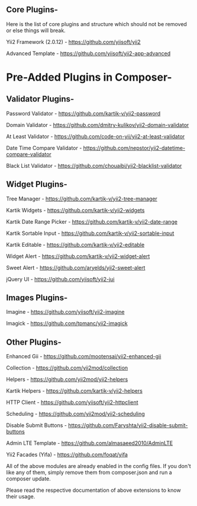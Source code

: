 Core Plugins-
-------------

Here is the list of core plugins and structure which should not be removed or else things will break.

Yii2 Framework (2.0.12) - https://github.com/yiisoft/yii2

Advanced Template - https://github.com/yiisoft/yii2-app-advanced


Pre-Added Plugins in Composer-
==============================

Validator Plugins-
------------------

Password Validator - https://github.com/kartik-v/yii2-password

Domain Validator - https://github.com/dmitry-kulikov/yii2-domain-validator

At Least Validator - https://github.com/code-on-yii/yii2-at-least-validator

Date Time Compare Validator - https://github.com/nepstor/yii2-datetime-compare-validator

Black List Validator - https://github.com/chouaibi/yii2-blacklist-validator


Widget Plugins-
---------------

Tree Manager - https://github.com/kartik-v/yii2-tree-manager

Kartik Widgets - https://github.com/kartik-v/yii2-widgets

Kartik Date Range Picker - https://github.com/kartik-v/yii2-date-range

Kartik Sortable Input - https://github.com/kartik-v/yii2-sortable-input

Kartik Editable - https://github.com/kartik-v/yii2-editable

Widget Alert - https://github.com/kartik-v/yii2-widget-alert

Sweet Alert - https://github.com/aryelds/yii2-sweet-alert

jQuery UI - https://github.com/yiisoft/yii2-jui


Images Plugins-
--------------

Imagine - https://github.com/yiisoft/yii2-imagine

Imagick - https://github.com/tpmanc/yii2-imagick


Other Plugins-
--------------

Enhanced Gii - https://github.com/mootensai/yii2-enhanced-gii

Collection - https://github.com/yii2mod/collection

Helpers - https://github.com/yii2mod/yii2-helpers

Kartik Helpers - https://github.com/kartik-v/yii2-helpers

HTTP Client - https://github.com/yiisoft/yii2-httpclient

Scheduling - https://github.com/yii2mod/yii2-scheduling

Disable Submit Buttons - https://github.com/Faryshta/yii2-disable-submit-buttons

Admin LTE Template - https://github.com/almasaeed2010/AdminLTE

Yii2 Facades (Yifa) - https://github.com/foqat/yifa


All of the above modules are already enabled in the config files. If you don't like any of them, simply remove them
from composer.json and run a composer update.

Please read the respective documentation of above extensions to know their usage.
